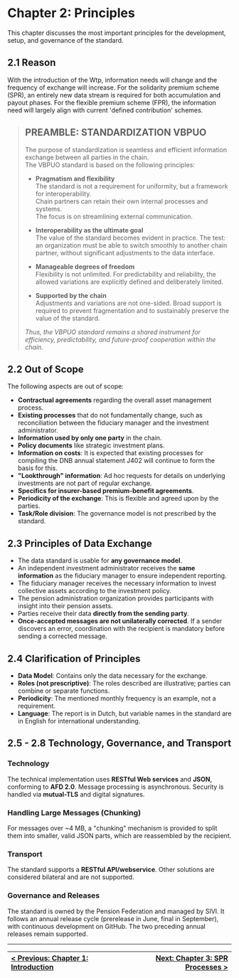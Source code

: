 # Chapter 2: Principles
This chapter discusses the most important principles for the development, setup, and governance of the standard.

## 2.1 Reason
With the introduction of the Wtp, information needs will change and the frequency of exchange will increase. For the solidarity premium scheme (SPR), an entirely new data stream is required for both accumulation and payout phases. For the flexible premium scheme (FPR), the information need will largely align with current 'defined contribution' schemes.

> ## PREAMBLE: STANDARDIZATION VBPUO
>
> The purpose of standardization is seamless and efficient information exchange between all parties in the chain.  
> The VBPUO standard is based on the following principles:
>
> - **Pragmatism and flexibility**  
>   The standard is not a requirement for uniformity, but a framework for interoperability.  
>   Chain partners can retain their own internal processes and systems.  
>   The focus is on streamlining external communication.
>
> - **Interoperability as the ultimate goal**  
>   The value of the standard becomes evident in practice. The test: an organization must be able to switch smoothly to another chain partner, without significant adjustments to the data interface.
>
> - **Manageable degrees of freedom**  
>   Flexibility is not unlimited. For predictability and reliability, the allowed variations are explicitly defined and deliberately limited.
>
> - **Supported by the chain**  
>   Adjustments and variations are not one-sided. Broad support is required to prevent fragmentation and to sustainably preserve the value of the standard.
>
> *Thus, the VBPUO standard remains a shared instrument for efficiency, predictability, and future-proof cooperation within the chain.*

## 2.2 Out of Scope

The following aspects are out of scope:

*   **Contractual agreements** regarding the overall asset management process.
*   **Existing processes** that do not fundamentally change, such as reconciliation between the fiduciary manager and the investment administrator.
*   **Information used by only one party** in the chain.
*   **Policy documents** like strategic investment plans.
*   **Information on costs**: It is expected that existing processes for compiling the DNB annual statement J402 will continue to form the basis for this.
*   **"Lookthrough" information**: Ad hoc requests for details on underlying investments are not part of regular exchange.
*   **Specifics for insurer-based premium-benefit agreements**.
*   **Periodicity of the exchange**: This is flexible and agreed upon by the parties.
*   **Task/Role division**: The governance model is not prescribed by the standard.

## 2.3 Principles of Data Exchange
*   The data standard is usable for **any governance model**.
*   An independent investment administrator receives the **same information** as the fiduciary manager to ensure independent reporting.
*   The fiduciary manager receives the necessary information to invest collective assets according to the investment policy.
*   The pension administration organization provides participants with insight into their pension assets.
*   Parties receive their data **directly from the sending party**.
*   **Once-accepted messages are not unilaterally corrected**. If a sender discovers an error, coordination with the recipient is mandatory before sending a corrected message.

## 2.4 Clarification of Principles
*   **Data Model**: Contains only the data necessary for the exchange.
*   **Roles (not prescriptive)**: The roles described are illustrative; parties can combine or separate functions.
*   **Periodicity**: The mentioned monthly frequency is an example, not a requirement.
*   **Language**: The report is in Dutch, but variable names in the standard are in English for international understanding.

## 2.5 - 2.8 Technology, Governance, and Transport
### Technology
The technical implementation uses **RESTful Web services** and **JSON**, conforming to **AFD 2.0**. Message processing is asynchronous. Security is handled via **mutual-TLS** and digital signatures.

### Handling Large Messages (Chunking)
For messages over ~4 MB, a "chunking" mechanism is provided to split them into smaller, valid JSON parts, which are reassembled by the recipient.

### Transport
The standard supports a **RESTful API/webservice**. Other solutions are considered bilateral and are not supported.

### Governance and Releases
The standard is owned by the Pension Federation and managed by SIVI. It follows an annual release cycle (prerelease in June, final in September), with continuous development on GitHub. The two preceding annual releases remain supported.

---
| <div align="left">[< Previous: Chapter 1: Introduction](chapter-1-introduction.md)</div> | <div align="right">[Next: Chapter 3: SPR Processes >](chapter-3-spr-processes.md)</div> |
|:---|---:|
